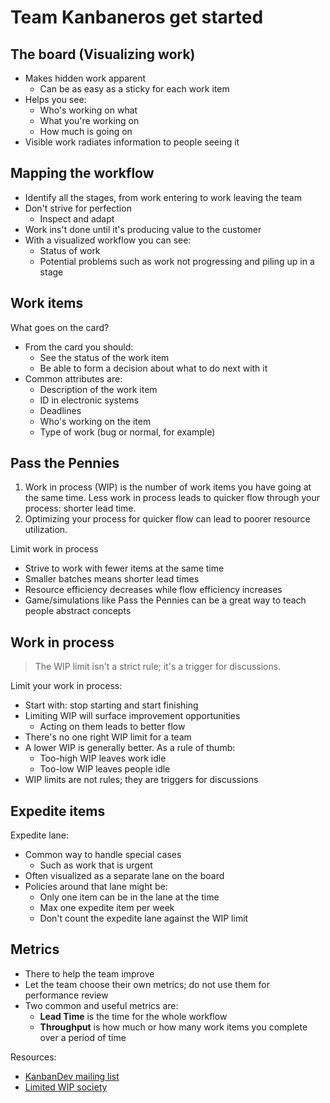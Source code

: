 # Team Kanbaneros get started

## The board (Visualizing work)

- Makes hidden work apparent
  - Can be as easy as a sticky for each work item
- Helps you see:
  - Who's working on what
  - What you're working on
  - How much is going on
- Visible work radiates information to people seeing it

## Mapping the workflow

- Identify all the stages, from work entering to work leaving the team
- Don't strive for perfection
  - Inspect and adapt
- Work ins't done until it's producing value to the customer
- With a visualized workflow you can see:
  - Status of work
  - Potential problems such as work not progressing and piling up in a stage

## Work items

What goes on the card?

- From the card you should:
  - See the status of the work item
  - Be able to form a decision about what to do next with it
- Common attributes are:
  - Description of the work item
  - ID in electronic systems
  - Deadlines
  - Who's working on the item
  - Type of work (bug or normal, for example)

## Pass the Pennies

1. Work in process (WIP) is the number of work items you have going at the same time. Less work in process leads to quicker flow through your process: shorter lead time.
2. Optimizing your process for quicker flow can lead to poorer resource utilization.

Limit work in process

- Strive to work with fewer items at the same time
- Smaller batches means shorter lead times
- Resource efficiency decreases while flow efficiency increases
- Game/simulations like Pass the Pennies can be a great way to teach people abstract concepts

## Work in process

>The WIP limit isn't a strict rule; it's a trigger for discussions.

Limit your work in process:

- Start with: stop starting and start finishing
- Limiting WIP will surface improvement opportunities
  - Acting on them leads to better flow
- There's no one right WIP limit for a team
- A lower WIP is generally better. As a rule of thumb:
  - Too-high WIP leaves work idle
  - Too-low WIP leaves people idle
- WIP limits are not rules; they are triggers for discussions

## Expedite items

Expedite lane:

- Common way to handle special cases
  - Such as work that is urgent
- Often visualized as a separate lane on the board
- Policies around that lane might be:
  - Only one item can be in the lane at the time
  - Max one expedite item per week
  - Don't count the expedite lane against the WIP limit

## Metrics

- There to help the team improve
- Let the team choose their own metrics; do not use them for performance review
- Two common and useful metrics are:
  - **Lead Time** is the time for the whole workflow
  - **Throughput** is how much or how many work items you complete over a period of time


Resources:

- [KanbanDev mailing list](https://groups.yahoo.com/neo/groups/kanbandev)
- [Limited WIP society](https://limitedwipsociety.ning.com)